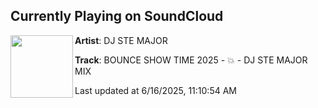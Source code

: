 ## Currently Playing on SoundCloud

[<img align="left" width="100" src="https://i1.sndcdn.com/artworks-88GPSm7RNE2DhNbB-90FkyQ-t500x500.jpg">](https://soundcloud.com/steven-major-106691550/bounce-show-time-2025)

**Artist**: DJ STE MAJOR 

**Track**: BOUNCE SHOW TIME 2025 - 💥 -  DJ STE MAJOR MIX

Last updated at 6/16/2025, 11:10:54 AM
